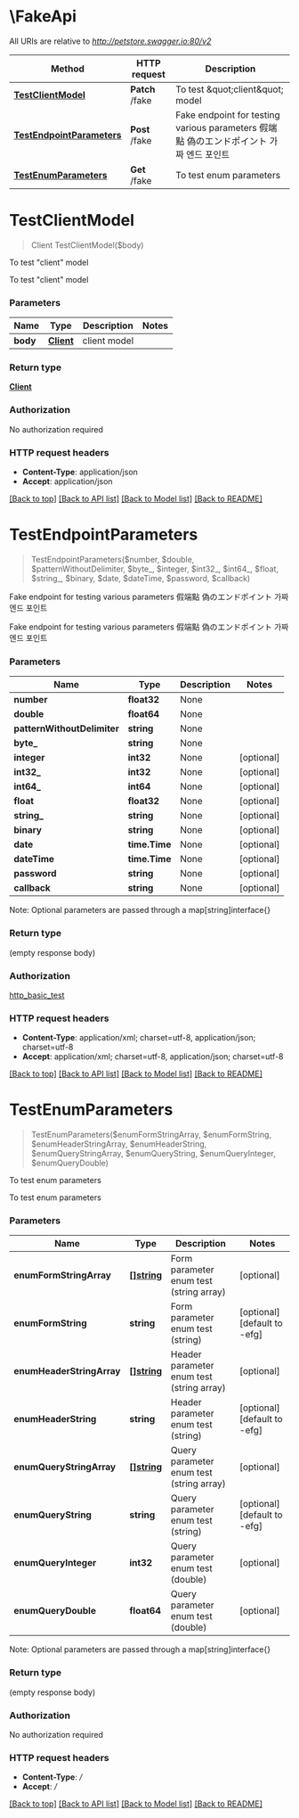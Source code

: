 # \FakeApi

All URIs are relative to *http://petstore.swagger.io:80/v2*

Method | HTTP request | Description
------------- | ------------- | -------------
[**TestClientModel**](FakeApi.md#TestClientModel) | **Patch** /fake | To test \&quot;client\&quot; model
[**TestEndpointParameters**](FakeApi.md#TestEndpointParameters) | **Post** /fake | Fake endpoint for testing various parameters 假端點 偽のエンドポイント 가짜 엔드 포인트 
[**TestEnumParameters**](FakeApi.md#TestEnumParameters) | **Get** /fake | To test enum parameters


# **TestClientModel**
> Client TestClientModel($body)

To test \"client\" model

To test \"client\" model


### Parameters

Name | Type | Description  | Notes
------------- | ------------- | ------------- | -------------
 **body** | [**Client**](Client.md)| client model | 

### Return type

[**Client**](Client.md)

### Authorization

No authorization required

### HTTP request headers

 - **Content-Type**: application/json
 - **Accept**: application/json

[[Back to top]](#) [[Back to API list]](../README.md#documentation-for-api-endpoints) [[Back to Model list]](../README.md#documentation-for-models) [[Back to README]](../README.md)

# **TestEndpointParameters**
> TestEndpointParameters($number, $double, $patternWithoutDelimiter, $byte_, $integer, $int32_, $int64_, $float, $string_, $binary, $date, $dateTime, $password, $callback)

Fake endpoint for testing various parameters 假端點 偽のエンドポイント 가짜 엔드 포인트 

Fake endpoint for testing various parameters 假端點 偽のエンドポイント 가짜 엔드 포인트 


### Parameters

Name | Type | Description  | Notes
------------- | ------------- | ------------- | -------------
 **number** | **float32**| None | 
 **double** | **float64**| None | 
 **patternWithoutDelimiter** | **string**| None | 
 **byte_** | **string**| None | 
 **integer** | **int32**| None | [optional] 
 **int32_** | **int32**| None | [optional] 
 **int64_** | **int64**| None | [optional] 
 **float** | **float32**| None | [optional] 
 **string_** | **string**| None | [optional] 
 **binary** | **string**| None | [optional] 
 **date** | **time.Time**| None | [optional] 
 **dateTime** | **time.Time**| None | [optional] 
 **password** | **string**| None | [optional] 
 **callback** | **string**| None | [optional] 

Note: Optional parameters are passed through a map[string]interface{}

### Return type

(empty response body)

### Authorization

[http_basic_test](../README.md#http_basic_test)

### HTTP request headers

 - **Content-Type**: application/xml; charset=utf-8, application/json; charset=utf-8
 - **Accept**: application/xml; charset=utf-8, application/json; charset=utf-8

[[Back to top]](#) [[Back to API list]](../README.md#documentation-for-api-endpoints) [[Back to Model list]](../README.md#documentation-for-models) [[Back to README]](../README.md)

# **TestEnumParameters**
> TestEnumParameters($enumFormStringArray, $enumFormString, $enumHeaderStringArray, $enumHeaderString, $enumQueryStringArray, $enumQueryString, $enumQueryInteger, $enumQueryDouble)

To test enum parameters

To test enum parameters


### Parameters

Name | Type | Description  | Notes
------------- | ------------- | ------------- | -------------
 **enumFormStringArray** | [**[]string**](string.md)| Form parameter enum test (string array) | [optional] 
 **enumFormString** | **string**| Form parameter enum test (string) | [optional] [default to -efg]
 **enumHeaderStringArray** | [**[]string**](string.md)| Header parameter enum test (string array) | [optional] 
 **enumHeaderString** | **string**| Header parameter enum test (string) | [optional] [default to -efg]
 **enumQueryStringArray** | [**[]string**](string.md)| Query parameter enum test (string array) | [optional] 
 **enumQueryString** | **string**| Query parameter enum test (string) | [optional] [default to -efg]
 **enumQueryInteger** | **int32**| Query parameter enum test (double) | [optional] 
 **enumQueryDouble** | **float64**| Query parameter enum test (double) | [optional] 

Note: Optional parameters are passed through a map[string]interface{}

### Return type

(empty response body)

### Authorization

No authorization required

### HTTP request headers

 - **Content-Type**: */*
 - **Accept**: */*

[[Back to top]](#) [[Back to API list]](../README.md#documentation-for-api-endpoints) [[Back to Model list]](../README.md#documentation-for-models) [[Back to README]](../README.md)

